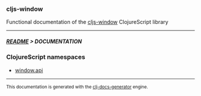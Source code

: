 
### cljs-window

Functional documentation of the [cljs-window](https://github.com/bithandshake/cljs-window) ClojureScript library

---



##### [README](../README.md) > DOCUMENTATION

### ClojureScript namespaces

* [window.api](cljs/window/API.md)

---

<sub>This documentation is generated with the [clj-docs-generator](https://github.com/bithandshake/clj-docs-generator) engine.</sub>

